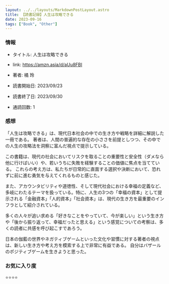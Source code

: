 ```yaml
---
layout: ../../layouts/MarkdownPostLayout.astro
title: 【読書記録】人生は攻略できる
date: 2023-09-16
tags: ["Book", "Other"]
---
```


### 情報
- タイトル: 人生は攻略できる
- link: https://amzn.asia/d/aUu8FBI
- 著者: 橘 玲

- 読書開始日: 2023/09/23
- 読書終了日: 2023/09/30
- 通読回数: 1

### 感想

「人生は攻略できる」は、現代日本社会の中での生き方や戦略を詳細に解説した一冊である。
著者は、人間の普遍的な存在の小ささを前提としつつ、その中での人生の攻略法を洞察に富んだ視点で提示している。

この書籍は、現代の社会においてリスクを取ることの重要性と安全性（ダメなら他に行けばいい）や、若いうちに失敗を経験することの価値に焦点を当てている。
これらの考え方は、私たちが日常的に直面する選択や決断において、恐れずに前に進む勇気を与えてくれるものと感じた。

また、アカウンタビリティや道徳性、そして現代社会における幸福の定義など、多岐にわたるテーマを扱っている。特に、人生の3つの「幸福の資本」として提示される「金融資本」「人的資本」「社会資本」は、現代の生き方を最重要のインフラとして紹介されている。

多くの人々が追い求める「好きなことをやっていて、今が楽しい」という生き方や「後から振り返って、幸福だったと思える」という感覚についての考察は、多くの読者に共感を呼び起こすであろう。

日本の伽藍の世界やネガティブゲームといった文化や習慣に対する著者の視点は、新しい生き方や考え方を模索する上で非常に有益である。
自分はバザールのポジティブゲームを生きようと思った。

### お気に入り度
⭐️⭐️⭐️⭐️